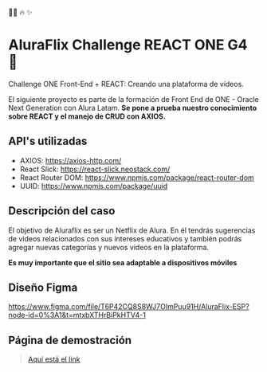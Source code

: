 📝🚀 🔥 ✨

# AluraFlix Challenge REACT ONE G4 🚀
Challenge ONE Front-End + REACT: Creando una plataforma de vídeos.

El siguiente proyecto es parte de la formación de Front End de ONE - Oracle Next Generation con Alura Latam. **Se pone a prueba nuestro conocimiento sobre REACT  y el manejo de CRUD con AXIOS.**

## API's utilizadas
* AXIOS: https://axios-http.com/
* React Slick: https://react-slick.neostack.com/
* React Router DOM: https://www.npmjs.com/package/react-router-dom
* UUID: https://www.npmjs.com/package/uuid

## Descripción del caso
El objetivo de Aluraflix es ser un Netflix de Alura. En él tendrás sugerencias de videos relacionados con sus intereses educativos y también podrás agregar nuevas categorías y nuevos videos en la plataforma.

**Es muy importante que el sitio sea adaptable a dispositivos móviles**

## Diseño Figma
https://www.figma.com/file/T6P42CQ8S8WJ7OImPuu91H/AluraFlix-ESP?node-id=0%3A1&t=mtxbXTHrBiPkHTV4-1

## Página de demostración
> [Aquí está el link](https://example.com)